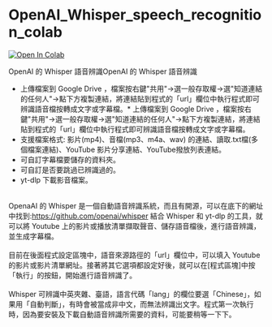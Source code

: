 # OpenAI_Whisper_speech_recognition_colab
[![Open In Colab](https://colab.research.google.com/assets/colab-badge.svg)](https://colab.research.google.com/github/mela0976/OpenAI_Whisper_speech_recognition_colab/blob/main/OpenAI_Whisper_speech_recognition_colab.ipynb)

OpenAI 的 Whisper 語音辨識OpenAI 的 Whisper 語音辨識
* 上傳檔案到 Google Drive ，檔案按右鍵"共用"->選一般存取權->選"知道連結的任何人"->點下方複製連結，將連結貼到程式的「url」欄位中執行程式即可辨識語音檔按轉成文字或字幕檔。* 上傳檔案到 Google Drive ，檔案按右鍵"共用"->選一般存取權->選"知道連結的任何人"->點下方複製連結，將連結貼到程式的「url」欄位中執行程式即可辨識語音檔按轉成文字或字幕檔。
* 支援檔案格式: 影片(mp4)、音檔(mp3、m4a、wav) 的連結、讀取.txt檔(多個檔案連結)、YouTube 影片分享連結、YouTube撥放列表連結。
* 可自訂字幕檔要儲存的資料夾。
* 可自訂是否要跳過已辨識過的。
* yt-dlp 下載影音檔案。

<br> OpenaAI 的 Whisper 是一個自動語音辨識系統，而且有開源，可以在底下的網址中找到:https://github.com/openai/whisper 結合 Whisper 和 yt-dlp 的工具，就可以將 Youtube 上的影片或播放清單擷取聲音、儲存語音檔後，進行語音辨識，並生成字幕檔。</br>
<br> 目前在後面程式設定區塊中，語音來源路徑的「url」欄位中，可以填入 Youtube 的影片或影片清單網址。接著將其它選項都設定好後，就可以在[程式區塊]中按「執行」的按鈕，開始進行語音辨識了。</br>
<br> Whisper 可辨識中英夾雜、臺語，語言代碼「lang」的欄位要選「Chinese」，如果用「自動判斷」，有時會被當成非中文，而無法辨識出文字。程式第一次執行時，因為要安裝及下載自動語音辨識所需要的資料，可能要稍等一下下。</br>
